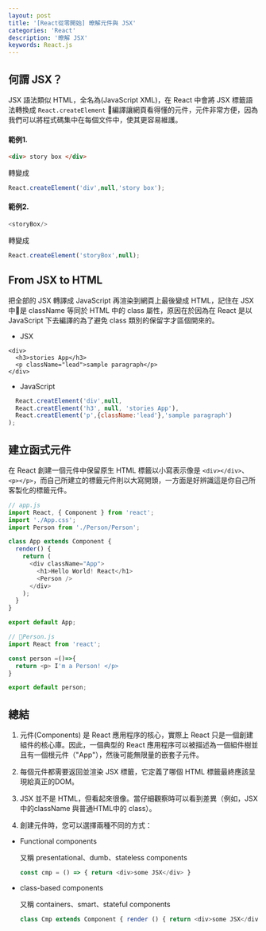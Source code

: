 ```yaml
---
layout: post
title: '[React從零開始] 暸解元件與 JSX'
categories: 'React'
description: '暸解 JSX'
keywords: React.js
---
```


## 何謂 JSX？ 

JSX 語法類似 HTML，全名為(JavaScript XML)，在 React 中會將 JSX 標籤語法轉換成 `React.createElement` 編譯讓網頁看得懂的元件，元件非常方便，因為我們可以將程式碼集中在每個文件中，使其更容易維護。



#### 範例1.

```html
<div> story box </div>
```
轉變成
```js
React.createElement('div',null,'story box');
```

#### 範例2.

```js
<storyBox/>
```
轉變成
```js
React.createElement('storyBox',null);
```

## From JSX to HTML

把全部的 JSX 轉譯成 JavaScript 再渲染到網頁上最後變成 HTML，記住在 JSX 中是 className 等同於 HTML 中的 class 屬性，原因在於因為在 React 是以 JavaScript 下去編譯的為了避免 class 類別的保留字才區個開來的。

- JSX

```hyml
<div>
  <h3>stories App</h3>
  <p className="lead">sample paragraph</p>
</div>
```

- JavaScript

```js
  React.creatElement('div',null,
  React.creatElement('h3', null, 'stories App'),
  React.creatElement('p',{className:'lead'},'sample paragraph')
);
```

## 建立函式元件

在 React 創建一個元件中保留原生 HTML 標籤以小寫表示像是 `<div></div>`、`<p></p>`，而自己所建立的標籤元件則以大寫開頭，一方面是好辨識這是你自己所客製化的標籤元件。


```js
// app.js
import React, { Component } from 'react';
import './App.css';
import Person from './Person/Person';

class App extends Component {
  render() {
    return (
      <div className="App">
        <h1>Hello World! React</h1>
        <Person />
      </div>
    );
  }
}

export default App;
```

```js
// Person.js
import React from 'react';

const person =()=>{
  return <p> I'm a Person! </p>
}

export default person;
```


## 總結

1. 元件(Components) 是 React 應用程序的核心，實際上 React 只是一個創建組件的核心庫。因此，一個典型的 React 應用程序可以被描述為一個組件樹並且有一個根元件（"App"），然後可能無限量的嵌套子元件。

2. 每個元件都需要返回並渲染 JSX 標籤，它定義了哪個 HTML 標籤最終應該呈現給真正的DOM。

3. JSX 並不是 HTML，但看起來很像。當仔細觀察時可以看到差異（例如，JSX 中的className 與普通HTML中的 class）。

4. 創建元件時，您可以選擇兩種不同的方式：

  - Functional components 

    又稱 presentational、dumb、stateless components

    ```js
    const cmp = () => { return <div>some JSX</div> }
    ```
  - class-based components

    又稱 containers、smart、stateful components

    ```js
    class Cmp extends Component { render () { return <div>some JSX</div> } } 
    ```



